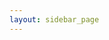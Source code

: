 ```yaml
---
layout: sidebar_page
---
```


<script>
  (async () => {
    const indexResponse = await fetch('https://api.github.com/repos/bear-rsg/4m-association/contents/bulletin?ref=dev-v1');
    const indexData = await indexResponse.json();
    let indexHtmlString = '<ul>';
    for (let indexFile of indexData) {
        let indexFileName = indexFile.name;
        let indexFilePath = indexFile.path;
        
        if (indexFileName.endsWith('.md')) {
            indexFileName = indexFileName.slice(0, -3);
            indexFilePath = indexFile.path.slice(0, -3) + '.html';
        }
        indexFileName = indexFileName.replace(/([a-z0-9])([A-Z])/g, '$1 $2');
        indexFileName = indexFileName.replace(/([a-z])([0-9])/g, '$1 $2');
        indexFileName= indexFileName.replace(/([a-z0-9])([-])([a-z0-9])/g, '$1 $3');
            
        let indexCapFileName = indexFileName.replace(/(^\w{1})|(\s+\w{1})/g, letter => letter.toUpperCase());
        
        indexHtmlString += `<li><a href="/4m-association/${indexFilepath}">${indexCapFileName}</a></li>`;
    }
    indexHtmlString += '</ul>';
    document.getElementsByClassName('left-area')[0].innerHTML = indexHtmlString;
  })()
</script>